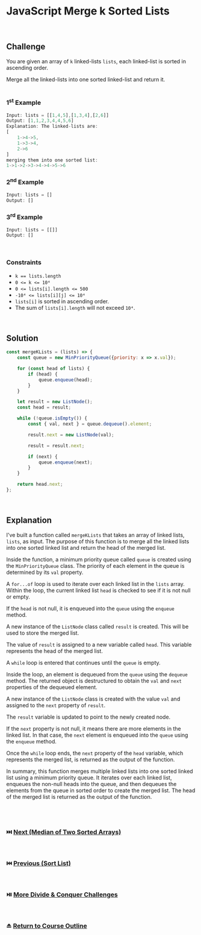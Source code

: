 # JavaScript Merge k Sorted Lists
<br/>

## Challenge
You are given an array of `k` linked-lists `lists`, each linked-list is sorted in ascending order.

Merge all the linked-lists into one sorted linked-list and return it.
<br/>
<br/>

### 1<sup>st</sup> Example

```JavaScript
Input: lists = [[1,4,5],[1,3,4],[2,6]]
Output: [1,1,2,3,4,4,5,6]
Explanation: The linked-lists are:
[
    1->4->5,
    1->3->4,
    2->6
]
merging them into one sorted list:
1->1->2->3->4->4->5->6
```

### 2<sup>nd</sup> Example

```JavaScript
Input: lists = []
Output: []
```

### 3<sup>rd</sup> Example

```JavaScript
Input: lists = [[]]
Output: []
```

<br/>

### Constraints

- `k == lists.length`
- `0 <= k <= 10⁴`
- `0 <= lists[i].length <= 500`
- `-10⁴ <= lists[i][j] <= 10⁴`
- `lists[i]` is sorted in ascending order.
- The sum of `lists[i].length` will not exceed `10⁴`.

<br/>

## Solution

```JavaScript
const mergeKLists = (lists) => {
    const queue = new MinPriorityQueue({priority: x => x.val});

    for (const head of lists) {
        if (head) {
            queue.enqueue(head);
        }
    }

    let result = new ListNode();
    const head = result;

    while (!queue.isEmpty()) {
        const { val, next } = queue.dequeue().element;

        result.next = new ListNode(val);

        result = result.next;

        if (next) {
            queue.enqueue(next);
        }
    }

    return head.next;
};
```

<br/>

## Explanation

I've built a function called `mergeKLists` that takes an array of linked lists, `lists`, as input. The purpose of this function is to merge all the linked lists into one sorted linked list and return the head of the merged list.
<br/>

Inside the function, a minimum priority queue called `queue` is created using the `MinPriorityQueue` class. The priority of each element in the queue is determined by its `val` property.
<br/>

A `for...of` loop is used to iterate over each linked list in the `lists` array. Within the loop, the current linked list `head` is checked to see if it is not null or empty.
<br/>

If the `head` is not null, it is enqueued into the `queue` using the `enqueue` method.
<br/>

A new instance of the `ListNode` class called `result` is created. This will be used to store the merged list.
<br/>

The value of `result` is assigned to a new variable called `head`. This variable represents the head of the merged list.
<br/>

A `while` loop is entered that continues until the `queue` is empty.
<br/>

Inside the loop, an element is dequeued from the `queue` using the `dequeue` method. The returned object is destructured to obtain the `val` and `next` properties of the dequeued element.
<br/>

A new instance of the `ListNode` class is created with the value `val` and assigned to the `next` property of `result`.
<br/>

The `result` variable is updated to point to the newly created node.
<br/>

If the `next` property is not null, it means there are more elements in the linked list. In that case, the `next` element is enqueued into the `queue` using the `enqueue` method.
<br/>

Once the `while` loop ends, the `next` property of the `head` variable, which represents the merged list, is returned as the output of the function.
<br/>

In summary, this function merges multiple linked lists into one sorted linked list using a minimum priority queue. It iterates over each linked list, enqueues the non-null heads into the queue, and then dequeues the elements from the queue in sorted order to create the merged list. The head of the merged list is returned as the output of the function.
<br/>
<br/>
<br/>
<br/>

### :next_track_button: [Next (Median of Two Sorted Arrays)][Next]
<br/>

### :previous_track_button: [Previous (Sort List)][Previous]
<br/>

### :play_or_pause_button: [More Divide & Conquer Challenges][More]
<br/>

### :eject_button: [Return to Course Outline][Return]
<br/>

[Next]: https://github.com/Superklok/JavaScriptDivideAndConquer/blob/main/JavaScriptMedianOfTwoSortedArrays.md
[Previous]: https://github.com/Superklok/JavaScriptDivideAndConquer/blob/main/JavaScriptSortList.md
[More]: https://github.com/Superklok/JavaScriptDivideAndConquer
[Return]: https://github.com/Superklok/LearnJavaScript